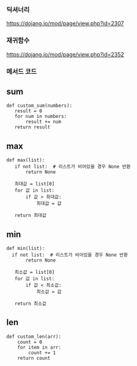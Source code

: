 ### 딕셔너리 
https://dojang.io/mod/page/view.php?id=2307


### 재귀함수
 https://dojang.io/mod/page/view.php?id=2352


 ### 메서드 코드 
 ## sum
 ```
 def custom_sum(numbers):
    result = 0
    for num in numbers:
        result += num
    return result
 ```
 ## max
 ```
 def max(list):
    if not list:  # 리스트가 비어있을 경우 None 반환
        return None

    최대값 = list[0]
    for 값 in list:
        if 값 > 최대값:
            최대값 = 값

    return 최대값
 ```
 ## min 
 ```
 def min(list):
   if not list:  # 리스트가 비어있을 경우 None 반환
        return None

    최소값 = list[0]
    for 값 in list:
        if 값 < 최소값:
            최소값 = 값

    return 최소값
 
 ```
 ## len
```
def custom_len(arr):
    count = 0
    for item in arr:
        count += 1
    return count
```